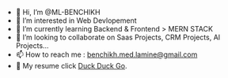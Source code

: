 * 👋 Hi, I’m @ML-BENCHIKH
* 👀 I’m interested in Web Devlopement 
* 🌱 I’m currently learning Backend & Frontend > MERN STACK
* 💞️ I’m looking to collaborate on Saas Projects, CRM Projects, AI Projects... 
* 📫 How to reach me : benchikh.med.lamine@gmail.com
* 📝 My resume click [Duck Duck Go](https://duckduckgo.com).
